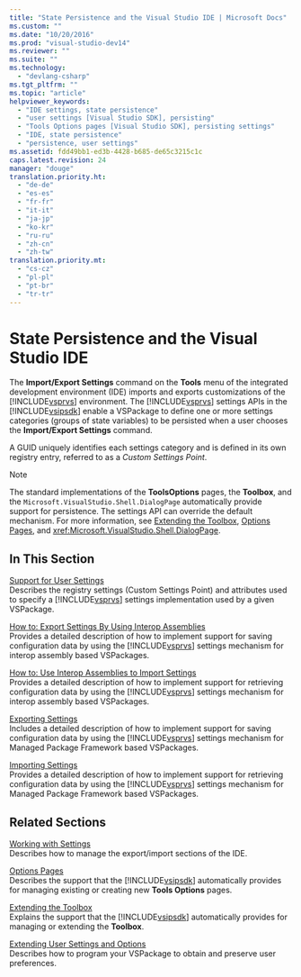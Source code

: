 ```yaml
---
title: "State Persistence and the Visual Studio IDE | Microsoft Docs"
ms.custom: ""
ms.date: "10/20/2016"
ms.prod: "visual-studio-dev14"
ms.reviewer: ""
ms.suite: ""
ms.technology: 
  - "devlang-csharp"
ms.tgt_pltfrm: ""
ms.topic: "article"
helpviewer_keywords: 
  - "IDE settings, state persistence"
  - "user settings [Visual Studio SDK], persisting"
  - "Tools Options pages [Visual Studio SDK], persisting settings"
  - "IDE, state persistence"
  - "persistence, user settings"
ms.assetid: fdd49bb1-ed3b-4428-b685-de65c3215c1c
caps.latest.revision: 24
manager: "douge"
translation.priority.ht: 
  - "de-de"
  - "es-es"
  - "fr-fr"
  - "it-it"
  - "ja-jp"
  - "ko-kr"
  - "ru-ru"
  - "zh-cn"
  - "zh-tw"
translation.priority.mt: 
  - "cs-cz"
  - "pl-pl"
  - "pt-br"
  - "tr-tr"
---
```

# State Persistence and the Visual Studio IDE
The **Import/Export Settings** command on the **Tools** menu of the integrated development environment (IDE) imports and exports customizations of the [!INCLUDE[vsprvs](../code-quality/includes/vsprvs_md.md)] environment. The [!INCLUDE[vsprvs](../code-quality/includes/vsprvs_md.md)] settings APIs in the [!INCLUDE[vsipsdk](../extensibility/includes/vsipsdk_md.md)] enable a VSPackage to define one or more settings categories (groups of state variables) to be persisted when a user chooses the **Import/Export Settings** command.  
  
 A GUID uniquely identifies each settings category and is defined in its own registry entry, referred to as a *Custom Settings Point*.  
  
> [!NOTE]
>  The standard implementations of the **ToolsOptions** pages, the **Toolbox**, and the `Microsoft.VisualStudio.Shell.DialogPage` automatically provide support for persistence. The settings API can override the default mechanism. For more information, see [Extending the Toolbox](../misc/extending-the-toolbox.md), [Options Pages](../misc/options-pages.md), and <xref:Microsoft.VisualStudio.Shell.DialogPage>.  
  
## In This Section  
 [Support for User Settings](../Topic/Support%20for%20User%20Settings.md)  
 Describes the registry settings (Custom Settings Point) and attributes used to specify a [!INCLUDE[vsprvs](../code-quality/includes/vsprvs_md.md)] settings implementation used by a given VSPackage.  
  
 [How to: Export Settings By Using Interop Assemblies](../misc/how-to--export-settings-by-using-interop-assemblies.md)  
 Provides a detailed description of how to implement support for saving configuration data by using the [!INCLUDE[vsprvs](../code-quality/includes/vsprvs_md.md)] settings mechanism for interop assembly based VSPackages.  
  
 [How to: Use Interop Assemblies to Import Settings](../misc/how-to--use-interop-assemblies-to-import-settings.md)  
 Provides a detailed description of how to implement support for retrieving configuration data by using the [!INCLUDE[vsprvs](../code-quality/includes/vsprvs_md.md)] settings mechanism for interop assembly based VSPackages.  
  
 [Exporting Settings](../misc/exporting-settings.md)  
 Includes a detailed description of how to implement support for saving configuration data by using the [!INCLUDE[vsprvs](../code-quality/includes/vsprvs_md.md)] settings mechanism for Managed Package Framework based VSPackages.  
  
 [Importing Settings](../misc/importing-settings.md)  
 Provides a detailed description of how to implement support for retrieving configuration data by using the [!INCLUDE[vsprvs](../code-quality/includes/vsprvs_md.md)] settings mechanism for Managed Package Framework based VSPackages.  
  
## Related Sections  
 [Working with Settings](http://msdn.microsoft.com/en-us/4c0a56ab-6091-4ebc-9dc7-52c40846bacb)  
 Describes how to manage the export/import sections of the IDE.  
  
 [Options Pages](../misc/options-pages.md)  
 Describes the support that the [!INCLUDE[vsipsdk](../extensibility/includes/vsipsdk_md.md)] automatically provides for managing existing or creating new **Tools Options** pages.  
  
 [Extending the Toolbox](../misc/extending-the-toolbox.md)  
 Explains the support that the [!INCLUDE[vsipsdk](../extensibility/includes/vsipsdk_md.md)] automatically provides for managing or extending the **Toolbox**.  
  
 [Extending User Settings and Options](../extensibility/extending-user-settings-and-options.md)  
 Describes how to program your VSPackage to obtain and preserve user preferences.